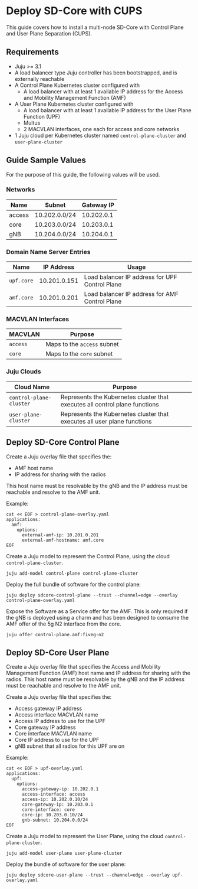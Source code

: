 # Deploy SD-Core with CUPS

This guide covers how to install a multi-node SD-Core with Control Plane and User Plane Separation (CUPS).

## Requirements

- Juju >= 3.1
- A load balancer type Juju controller has been bootstrapped, and is externally reachable
- A Control Plane Kubernetes cluster configured with
  - A load balancer with at least 1 available IP address for the Access and Mobility Management Function (AMF)
- A User Plane Kubernetes cluster configured with
  - A load balancer with at least 1 available IP address for the User Plane Function (UPF)
  - Multus
  - 2 MACVLAN interfaces, one each for access and core networks
- 1 Juju cloud per Kubernetes cluster named `control-plane-cluster` and `user-plane-cluster`

## Guide Sample Values

For the purpose of this guide, the following values will be used.

### Networks
 
 | Name | Subnet | Gateway IP |
 | ---- | ------ | ---------- |
 | access | 10.202.0.0/24 | 10.202.0.1 |
 | core   | 10.203.0.0/24 | 10.203.0.1 |
 | gNB    | 10.204.0.0/24 | 10.204.0.1 |


### Domain Name Server Entries

| Name | IP Address | Usage |
| ---- | ---------- | ----- |
| `upf.core` | 10.201.0.151 | Load balancer IP address for UPF Control Plane |
| `amf.core` | 10.201.0.201 | Load balancer IP address for AMF Control Plane |

### MACVLAN Interfaces

| MACVLAN | Purpose |
|---------|---------|
| `access` | Maps to the `access` subnet |
| `core`   | Maps to the `core` subnet |

### Juju Clouds

| Cloud Name | Purpose |
|------------|---------|
| `control-plane-cluster` | Represents the Kubernetes cluster that executes all control plane functions |
| `user-plane-cluster`    | Represents the Kubernetes cluster that executes all user plane functions |

## Deploy SD-Core Control Plane

Create a Juju overlay file that specifies the:
- AMF host name
- IP address for sharing with the radios

This host name must be resolvable by the gNB and the IP address must be reachable and resolve to the AMF unit.

Example:

```console
cat << EOF > control-plane-overlay.yaml
applications:
  amf:
    options:
      external-amf-ip: 10.201.0.201
      external-amf-hostname: amf.core
EOF
```

Create a Juju model to represent the Control Plane, using the cloud `control-plane-cluster`.

```console
juju add-model control-plane control-plane-cluster
```

Deploy the full bundle of software for the control plane:
```console
juju deploy sdcore-control-plane --trust --channel=edge --overlay control-plane-overlay.yaml
```

Expose the Software as a Service offer for the AMF.  This is only required if the gNB is deployed using a charm and has been designed to consume the AMF offer of the 5g N2 interface from the core.

```console
juju offer control-plane.amf:fiveg-n2
```

## Deploy SD-Core User Plane

Create a Juju overlay file that specifies the Access and Mobility Management Function (AMF) host name and IP address for sharing with the radios.  This host name must be resolvable by the gNB and the IP address must be reachable and resolve to the AMF unit.

Create a Juju overlay file that specifies the:
- Access gateway IP address
- Access interface MACVLAN name
- Access IP address to use for the UPF
- Core gateway IP address
- Core interface MACVLAN name
- Core IP address to use for the UPF
- gNB subnet that all radios for this UPF are on

Example:

```console
cat << EOF > upf-overlay.yaml
applications:
  upf:
    options:
      access-gateway-ip: 10.202.0.1
      access-interface: access
      access-ip: 10.202.0.10/24
      core-gateway-ip: 10.203.0.1
      core-interface: core
      core-ip: 10.203.0.10/24
      gnb-subnet: 10.204.0.0/24
EOF
```

Create a Juju model to represent the User Plane, using the cloud `control-plane-cluster`.

```console
juju add-model user-plane user-plane-cluster
```

Deploy the bundle of software for the user plane:

```console
juju deploy sdcore-user-plane --trust --channel=edge --overlay upf-overlay.yaml
```
